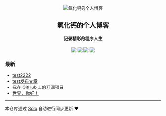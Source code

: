 <p align="center"><img alt="氧化钙的个人博客" src="https://static.b3log.org/images/brand/solo-32.png"></p><h2 align="center">
氧化钙的个人博客
</h2>

<h4 align="center">记录精彩的程序人生</h4>
<p align="center"><a title="氧化钙的个人博客" target="_blank" href="https://github.com/TestSmallWhite/solo-blog"><img src="https://img.shields.io/github/last-commit/TestSmallWhite/solo-blog.svg?style=flat-square&color=FF9900"></a>
<a title="GitHub repo size in bytes" target="_blank" href="https://github.com/TestSmallWhite/solo-blog"><img src="https://img.shields.io/github/repo-size/TestSmallWhite/solo-blog.svg?style=flat-square"></a>
<a title="Solo Version" target="_blank" href="https://github.com/b3log/solo/releases"><img src="https://img.shields.io/badge/solo-3.6.5-f1e05a.svg?style=flat-square&color=blueviolet"></a>
<a title="Hits" target="_blank" href="https://github.com/b3log/hits"><img src="https://hits.b3log.org/TestSmallWhite/solo-blog.svg"></a></p>

### 最新

* [test2222](http://www.kidcaoblog.com/articles/2019/10/21/1571629628593.html)
* [test发布文章](http://www.kidcaoblog.com/articles/2019/10/21/1571629563189.html)
* [我在 GitHub 上的开源项目](http://www.kidcaoblog.com/my-github-repos)
* [世界，你好！](http://www.kidcaoblog.com/hello-solo)



---

本仓库通过 [Solo](https://github.com/b3log/solo) 自动进行同步更新 ❤️ 